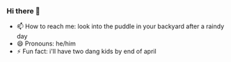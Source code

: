 ### Hi there 👋


- 📫 How to reach me: look into the puddle in your backyard after a raindy day
- 😄 Pronouns: he/him
- ⚡ Fun fact: i'll have two dang kids by end of april
